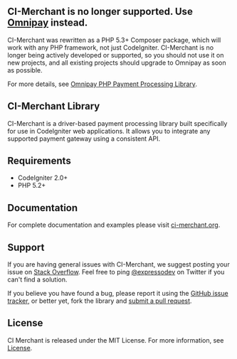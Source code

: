 ## CI-Merchant is no longer supported. Use [Omnipay](https://github.com/adrianmacneil/omnipay) instead.

CI-Merchant was rewritten as a PHP 5.3+ Composer package, which will work with any PHP framework, not just CodeIgniter.
CI-Merchant is no longer being actively developed or supported, so you should not use it on new projects,
and all existing projects should upgrade to Omnipay as soon as possible.

For more details, see [Omnipay PHP Payment Processing Library](https://github.com/adrianmacneil/omnipay).

## CI-Merchant Library

CI-Merchant is a driver-based payment processing library built specifically for use in CodeIgniter web applications.
It allows you to integrate any supported payment gateway using a consistent API.

## Requirements

 * CodeIgniter 2.0+
 * PHP 5.2+

## Documentation

For complete documentation and examples please visit [ci-merchant.org](http://ci-merchant.org/).

## Support

If you are having general issues with CI-Merchant, we suggest posting your issue on
[Stack Overflow](http://stackoverflow.com/). Feel free to ping [@expressodev](https://twitter.com/expressodev) on Twitter
if you can't find a solution.

If you believe you have found a bug, please report it using the [GitHub issue tracker](https://github.com/expressodev/ci-merchant/issues),
or better yet, fork the library and [submit a pull request](https://github.com/expressodev/ci-merchant/pulls).

## License

CI Merchant is released under the MIT License. For more information, see [License](https://github.com/expressodev/ci-merchant/blob/develop/LICENSE.md).
